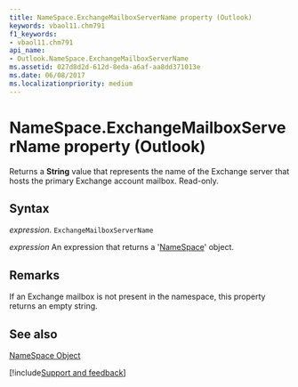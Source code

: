 ```yaml
---
title: NameSpace.ExchangeMailboxServerName property (Outlook)
keywords: vbaol11.chm791
f1_keywords:
- vbaol11.chm791
api_name:
- Outlook.NameSpace.ExchangeMailboxServerName
ms.assetid: 027d8d2d-612d-8eda-a6af-aa8dd371013e
ms.date: 06/08/2017
ms.localizationpriority: medium
---
```



# NameSpace.ExchangeMailboxServerName property (Outlook)

Returns a **String** value that represents the name of the Exchange server that hosts the primary Exchange account mailbox. Read-only.


## Syntax

_expression_. `ExchangeMailboxServerName`

 _expression_ An expression that returns a '[NameSpace](Outlook.NameSpace.md)' object.


## Remarks

If an Exchange mailbox is not present in the namespace, this property returns an empty string.


## See also


[NameSpace Object](Outlook.NameSpace.md)

[!include[Support and feedback](~/includes/feedback-boilerplate.md)]